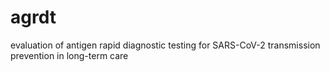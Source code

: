 # agrdt
evaluation of antigen rapid diagnostic testing for SARS-CoV-2 transmission prevention in long-term care

